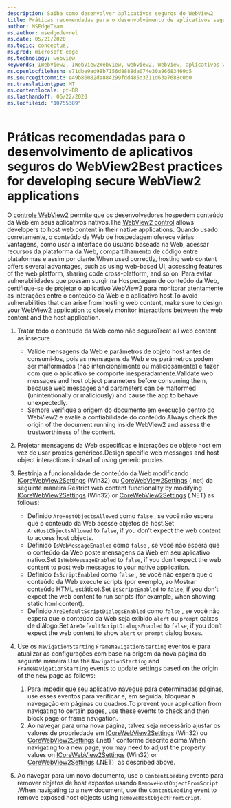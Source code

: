 ```yaml
---
description: Saiba como desenvolver aplicativos seguros do WebView2
title: Práticas recomendadas para o desenvolvimento de aplicativos seguros do WebView2
author: MSEdgeTeam
ms.author: msedgedevrel
ms.date: 05/21/2020
ms.topic: conceptual
ms.prod: microsoft-edge
ms.technology: webview
keywords: IWebView2, IWebView2WebView, webview2, WebView, aplicativos Win32, Win32, Edge, ICoreWebView2, ICoreWebView2Host, controle do navegador, borda HTML, segurança
ms.openlocfilehash: e71dbe9ad98b7156d8888da074e30a96683469d5
ms.sourcegitcommit: e49b86082da884299fdd485d3311d63a7688c0d0
ms.translationtype: MT
ms.contentlocale: pt-BR
ms.lasthandoff: 06/22/2020
ms.locfileid: "10755389"
---
```

# <span data-ttu-id="66330-104">Práticas recomendadas para o desenvolvimento de aplicativos seguros do WebView2</span><span class="sxs-lookup"><span data-stu-id="66330-104">Best practices for developing secure WebView2 applications</span></span>

<span data-ttu-id="66330-105">O [controle WebView2](https://docs.microsoft.com/microsoft-edge/webview2/) permite que os desenvolvedores hospedem conteúdo da Web em seus aplicativos nativos.</span><span class="sxs-lookup"><span data-stu-id="66330-105">The [WebView2 control](https://docs.microsoft.com/microsoft-edge/webview2/) allows developers to host web content in their native applications.</span></span> <span data-ttu-id="66330-106">Quando usado corretamente, o conteúdo da Web de hospedagem oferece várias vantagens, como usar a interface do usuário baseada na Web, acessar recursos da plataforma da Web, compartilhamento de código entre plataformas e assim por diante.</span><span class="sxs-lookup"><span data-stu-id="66330-106">When used correctly, hosting web content offers several advantages, such as using web-based UI, accessing features of the web platform, sharing code cross-platform, and so on.</span></span> <span data-ttu-id="66330-107">Para evitar vulnerabilidades que possam surgir na Hospedagem de conteúdo da Web, certifique-se de projetar o aplicativo WebView2 para monitorar atentamente as interações entre o conteúdo da Web e o aplicativo host.</span><span class="sxs-lookup"><span data-stu-id="66330-107">To avoid vulnerabilities that can arise from hosting web content, make sure to design your WebView2 application to closely monitor interactions between the web content and the host application.</span></span> 

1. <span data-ttu-id="66330-108">Tratar todo o conteúdo da Web como não seguro</span><span class="sxs-lookup"><span data-stu-id="66330-108">Treat all web content as insecure</span></span>
    - <span data-ttu-id="66330-109">Valide mensagens da Web e parâmetros de objeto host antes de consumi-los, pois as mensagens da Web e os parâmetros podem ser malformados (não intencionalmente ou maliciosamente) e fazer com que o aplicativo se comporte inesperadamente.</span><span class="sxs-lookup"><span data-stu-id="66330-109">Validate web messages and host object parameters before consuming them, because web messages and parameters can be malformed (unintentionally or maliciously) and cause the app to behave unexpectedly.</span></span>
    - <span data-ttu-id="66330-110">Sempre verifique a origem do documento em execução dentro do WebView2 e avalie a confiabilidade do conteúdo.</span><span class="sxs-lookup"><span data-stu-id="66330-110">Always check the origin of the document running inside WebView2 and assess the trustworthiness of the content.</span></span> 

2. <span data-ttu-id="66330-111">Projetar mensagens da Web específicas e interações de objeto host em vez de usar proxies genéricos.</span><span class="sxs-lookup"><span data-stu-id="66330-111">Design specific web messages and host object interactions instead of using generic proxies.</span></span>

3. <span data-ttu-id="66330-112">Restrinja a funcionalidade de conteúdo da Web modificando [ICoreWebView2Settings](../reference/win32/0-9-538/icorewebview2settings) (Win32) ou [CoreWebView2Settings](../reference/dotnet/0-9-538/microsoft-web-webview2-core-corewebview2settings) (.net) da seguinte maneira:</span><span class="sxs-lookup"><span data-stu-id="66330-112">Restrict web content functionality by modifying [ICoreWebView2Settings](../reference/win32/0-9-538/icorewebview2settings) (Win32) or [CoreWebView2Settings](../reference/dotnet/0-9-538/microsoft-web-webview2-core-corewebview2settings) (.NET) as follows:</span></span>
    - <span data-ttu-id="66330-113">Definido `AreHostObjectsAllowed` como `false` , se você não espera que o conteúdo da Web acesse objetos de host.</span><span class="sxs-lookup"><span data-stu-id="66330-113">Set `AreHostObjectsAllowed` to `false`, if you don’t expect the web content to access host objects.</span></span>
    - <span data-ttu-id="66330-114">Definido `IsWebMessageEnabled` como `false` , se você não espera que o conteúdo da Web poste mensagens da Web em seu aplicativo nativo.</span><span class="sxs-lookup"><span data-stu-id="66330-114">Set `IsWebMessageEnabled` to `false`, if you don’t expect the web content to post web messages to your native application.</span></span> 
    - <span data-ttu-id="66330-115">Definido `IsScriptEnabled` como `false` , se você não espera que o conteúdo da Web execute scripts (por exemplo, ao Mostrar conteúdo HTML estático).</span><span class="sxs-lookup"><span data-stu-id="66330-115">Set `IsScriptEnabled` to `false`, if you don’t expect the web content to run scripts (for example, when showing static html content).</span></span>
    - <span data-ttu-id="66330-116">Definido `AreDefaultScriptDialogsEnabled` como `false` , se você não espera que o conteúdo da Web seja exibido `alert` ou `prompt` caixas de diálogo.</span><span class="sxs-lookup"><span data-stu-id="66330-116">Set `AreDefaultScriptDialogsEnabled` to `false`, if you don’t expect the web content to show `alert` or `prompt` dialog boxes.</span></span>

4.  <span data-ttu-id="66330-117">Use os `NavigationStarting` `FrameNavigationStarting` eventos e para atualizar as configurações com base na origem da nova página da seguinte maneira:</span><span class="sxs-lookup"><span data-stu-id="66330-117">Use the `NavigationStarting` and `FrameNavigationStarting` events to update settings based on the origin of the new page as follows:</span></span>
    1.  <span data-ttu-id="66330-118">Para impedir que seu aplicativo navegue para determinadas páginas, use esses eventos para verificar e, em seguida, bloquear a navegação em páginas ou quadros.</span><span class="sxs-lookup"><span data-stu-id="66330-118">To prevent your application from navigating to certain pages, use these events to check and then block page or frame navigation.</span></span> 
    2.  <span data-ttu-id="66330-119">Ao navegar para uma nova página, talvez seja necessário ajustar os valores de propriedade em [ICoreWebView2Settings](../reference/win32/0-9-538/icorewebview2settings) (Win32) ou [CoreWebView2Settings](../reference/dotnet/0-9-538/microsoft-web-webview2-core-corewebview2settings) (.net) ' conforme descrito acima.</span><span class="sxs-lookup"><span data-stu-id="66330-119">When navigating to a new page, you may need to adjust the property values on [ICoreWebView2Settings](../reference/win32/0-9-538/icorewebview2settings) (Win32) or [CoreWebView2Settings](../reference/dotnet/0-9-538/microsoft-web-webview2-core-corewebview2settings) (.NET)\` as described above.</span></span>

5. <span data-ttu-id="66330-120">Ao navegar para um novo documento, use o `ContentLoading` evento para remover objetos de host expostos usando `RemoveHostObjectFromScript` .</span><span class="sxs-lookup"><span data-stu-id="66330-120">When navigating to a new document, use the `ContentLoading` event to remove exposed host objects using `RemoveHostObjectFromScript`.</span></span> 
